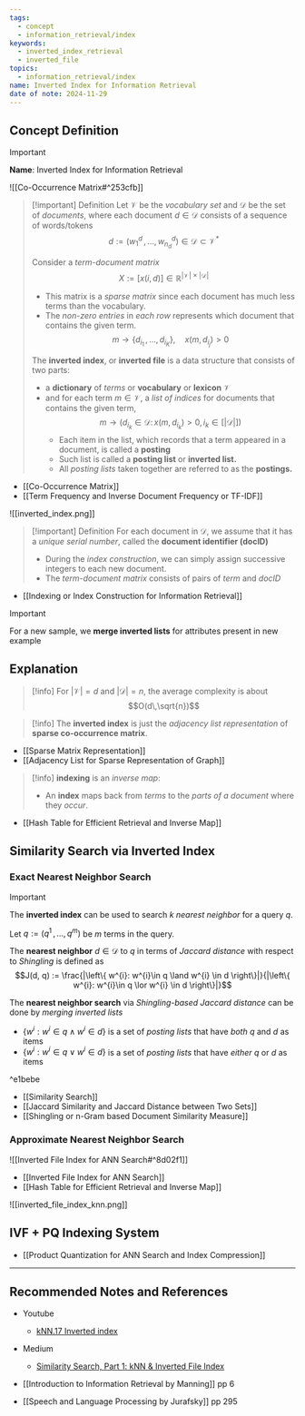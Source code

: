 ```yaml
---
tags:
  - concept
  - information_retrieval/index
keywords:
  - inverted_index_retrieval
  - inverted_file
topics:
  - information_retrieval/index
name: Inverted Index for Information Retrieval
date of note: 2024-11-29
---
```


## Concept Definition

>[!important]
>**Name**: Inverted Index for Information Retrieval

![[Co-Occurrence Matrix#^253cfb]]

>[!important] Definition
>Let $\mathcal{V}$ be the *vocabulary set* and $\mathcal{D}$ be the set of *documents*, where each document $d\in \mathcal{D}$ consists of a sequence of words/tokens $$d := (w_{1}^{d} \,{,}\ldots{,}\,w_{n_{d}}^{d}) \in \mathcal{D} \subset \mathcal{V}^{*}$$
>
>Consider a *term-document matrix* $$X := [x(i,d)]\in \mathbb{R}^{|\mathcal{V}|\times |\mathcal{D}|}$$
>- This matrix is a *sparse matrix* since each document has much less terms than the vocabulary.
>- The *non-zero entries* in *each row* represents which document that contains the given term. $$m \to  \{ d_{i_{1}} \,{,}\ldots{,}\, d_{i_{K}}\}, \quad x(m, d_{i_{j}}) > 0 $$
>  
>The **inverted index**, or **inverted file** is a data structure that consists of two parts:
>- a **dictionary** of *terms* or **vocabulary** or **lexicon** $\mathcal{V}$
>- and for each term $m\in \mathcal{V}$, a *list of indices* for documents that contains the given term, $$m \to  ( d_{i_{k}}\in \mathcal{D}:\, x(m, d_{i_{k}}) > 0,\, i_{k}\in [|\mathcal{D}|])$$ 
>	- Each item in the list, which records that a term appeared in a document, is called a **posting** 
>	- Such list is called a **posting list** or **inverted list.**
>	- All *posting lists* taken together are referred to as the **postings.**

- [[Co-Occurrence Matrix]]
- [[Term Frequency and Inverse Document Frequency or TF-IDF]]


![[inverted_index.png]]

>[!important] Definition
>For each document in $\mathcal{D}$, we assume that it has a *unique serial number*, called the **document identifier (docID)**
>- During the *index construction*, we can simply assign successive integers to each new document.
>- The *term-document matrix* consists of pairs of *term* and *docID*
>

- [[Indexing or Index Construction for Information Retrieval]]

>[!important]
>For a new sample, we **merge inverted lists** for attributes present in new example


## Explanation

>[!info]
>For $|\mathcal{V}|= d$ and $|\mathcal{D}| = n$, the average complexity is about $$O(d\,\sqrt{n})$$


>[!info]
>The **inverted index** is just the *adjacency list representation* of **sparse co-occurrence matrix**.

- [[Sparse Matrix Representation]]
- [[Adjacency List for Sparse Representation of Graph]]

>[!info]
>**indexing** is an *inverse map*:
>- An **index** maps back from *terms* to the *parts of a document* where they *occur*.

- [[Hash Table for Efficient Retrieval and Inverse Map]]

## Similarity Search via Inverted Index
### Exact Nearest Neighbor Search

>[!important] 
>The **inverted index** can be used to search *$k$ nearest neighbor* for a query $q$.
>
>Let $q:= (q^1 \,{,}\ldots{,}\,q^{m})$ be $m$ terms in the query.
>
>The **nearest neighbor** $d\in \mathcal{D}$ to $q$ in terms of *Jaccard distance* with respect to *Shingling* is defined as $$J(d, q) := \frac{|\left\{ w^{i}: w^{i}\in q \land w^{i} \in d \right\}|}{|\left\{ w^{i}: w^{i}\in q \lor w^{i} \in d \right\}|}$$
>
>The **nearest neighbor search** via *Shingling-based Jaccard distance* can be done by *merging inverted lists*
>- $\left\{ w^{i}: w^{i}\in q \land w^{i} \in d \right\}$ is a set of *posting lists* that have *both* $q$ and $d$ as items
>- $\left\{ w^{i}: w^{i}\in q \lor w^{i} \in d \right\}$  is a set of *posting lists* that have *either* $q$ or $d$ as items
>  

^e1bebe


- [[Similarity Search]]
- [[Jaccard Similarity and Jaccard Distance between Two Sets]]
- [[Shingling or n-Gram based Document Similarity Measure]]

### Approximate Nearest Neighbor Search

![[Inverted File Index for ANN Search#^8d02f1]]

- [[Inverted File Index for ANN Search]]
- [[Hash Table for Efficient Retrieval and Inverse Map]]

![[inverted_file_index_knn.png]]


## IVF + PQ Indexing System

- [[Product Quantization for ANN Search and Index Compression]]



-----------
##  Recommended Notes and References


- Youtube
	- [kNN.17 Inverted index](https://www.youtube.com/watch?v=Mlp8hlKwETs)

- Medium
	- [Similarity Search, Part 1: kNN & Inverted File Index](https://towardsdatascience.com/similarity-search-knn-inverted-file-index-7cab80cc0e79)

- [[Introduction to Information Retrieval by Manning]] pp 6
- [[Speech and Language Processing by Jurafsky]] pp 295
